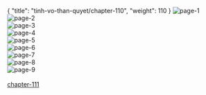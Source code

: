 { "title": "tinh-vo-than-quyet/chapter-110", "weight": 110 }
<img src="http://1.bp.blogspot.com/-9ArfbeOB9X4/WlLl6MmSMpI/AAAAAAAHGd4/q_LIcdw280k9yEBBXBHAJ8b89YMS1rCdACLcBGAs/s1600/0001.jpg?imgmax=0" alt="page-1" origin="http://1.bp.blogspot.com/-9ArfbeOB9X4/WlLl6MmSMpI/AAAAAAAHGd4/q_LIcdw280k9yEBBXBHAJ8b89YMS1rCdACLcBGAs/s1600/0001.jpg?imgmax=0"><br/>
<img src="http://1.bp.blogspot.com/-RT6_AJNzh1M/WlLl5_1piNI/AAAAAAAHGd0/eo22m8gVCHkpDc1cCXUVzzjXsb9FoyqDACLcBGAs/s1600/0002.jpg?imgmax=0" alt="page-2" origin="http://1.bp.blogspot.com/-RT6_AJNzh1M/WlLl5_1piNI/AAAAAAAHGd0/eo22m8gVCHkpDc1cCXUVzzjXsb9FoyqDACLcBGAs/s1600/0002.jpg?imgmax=0"><br/>
<img src="http://1.bp.blogspot.com/-GR_MB0fdpq8/WlLl6NvU-lI/AAAAAAAHGd8/-8iufsoTiM4du6ilzMwoe12bKiVo62x3wCLcBGAs/s1600/0003.jpg?imgmax=0" alt="page-3" origin="http://1.bp.blogspot.com/-GR_MB0fdpq8/WlLl6NvU-lI/AAAAAAAHGd8/-8iufsoTiM4du6ilzMwoe12bKiVo62x3wCLcBGAs/s1600/0003.jpg?imgmax=0"><br/>
<img src="http://1.bp.blogspot.com/-1Z3MXXv57Jk/WlLl6vd_LeI/AAAAAAAHGeA/CLG-wTEwYFwiQdI-FtVX55s634Hlk-_GQCLcBGAs/s1600/0004.jpg?imgmax=0" alt="page-4" origin="http://1.bp.blogspot.com/-1Z3MXXv57Jk/WlLl6vd_LeI/AAAAAAAHGeA/CLG-wTEwYFwiQdI-FtVX55s634Hlk-_GQCLcBGAs/s1600/0004.jpg?imgmax=0"><br/>
<img src="http://1.bp.blogspot.com/-T19e4oHtD-4/WlLl7JWzYWI/AAAAAAAHGeE/ay5H9G7mSWEwlotCqmiIirqJhlNvcnn8ACLcBGAs/s1600/0005.jpg?imgmax=0" alt="page-5" origin="http://1.bp.blogspot.com/-T19e4oHtD-4/WlLl7JWzYWI/AAAAAAAHGeE/ay5H9G7mSWEwlotCqmiIirqJhlNvcnn8ACLcBGAs/s1600/0005.jpg?imgmax=0"><br/>
<img src="http://1.bp.blogspot.com/-FwJOpM7lVVM/WlLl7AXAx_I/AAAAAAAHGeI/215n09Wb4Es1IXG-KtAflOQugFlPbFVaACLcBGAs/s1600/0006.jpg?imgmax=0" alt="page-6" origin="http://1.bp.blogspot.com/-FwJOpM7lVVM/WlLl7AXAx_I/AAAAAAAHGeI/215n09Wb4Es1IXG-KtAflOQugFlPbFVaACLcBGAs/s1600/0006.jpg?imgmax=0"><br/>
<img src="http://1.bp.blogspot.com/-Csfx-baOUzs/WlLl7ZjrOLI/AAAAAAAHGeM/qnYRKNzvTRIP0nMX0t9-25hp1eduFkDnACLcBGAs/s1600/0007.jpg?imgmax=0" alt="page-7" origin="http://1.bp.blogspot.com/-Csfx-baOUzs/WlLl7ZjrOLI/AAAAAAAHGeM/qnYRKNzvTRIP0nMX0t9-25hp1eduFkDnACLcBGAs/s1600/0007.jpg?imgmax=0"><br/>
<img src="http://1.bp.blogspot.com/-tjb7htJnzsY/WlLl71MvlqI/AAAAAAAHGeQ/jDJo_sM7AWQSbj4fv8YwWx0sAEPMjkSOQCLcBGAs/s1600/0008.jpg?imgmax=0" alt="page-8" origin="http://1.bp.blogspot.com/-tjb7htJnzsY/WlLl71MvlqI/AAAAAAAHGeQ/jDJo_sM7AWQSbj4fv8YwWx0sAEPMjkSOQCLcBGAs/s1600/0008.jpg?imgmax=0"><br/>
<img src="http://1.bp.blogspot.com/-55GD0UD215c/WlLl71-nAFI/AAAAAAAHGeU/xM85AT5_Qz4uk0UEKz89n9PM-w19e8kiQCLcBGAs/s1600/0009.jpg?imgmax=0" alt="page-9" origin="http://1.bp.blogspot.com/-55GD0UD215c/WlLl71-nAFI/AAAAAAAHGeU/xM85AT5_Qz4uk0UEKz89n9PM-w19e8kiQCLcBGAs/s1600/0009.jpg?imgmax=0"><br/>
<br/><a class="nextchap" href="/tinh-vo-than-quyet/chapter-111">chapter-111</a>
